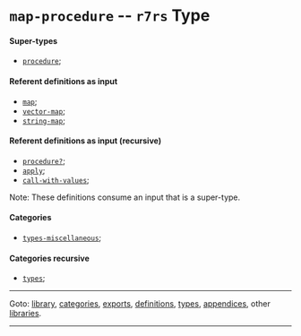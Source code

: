 

<a id='type__r7rs__map-procedure'></a>

# `map-procedure` -- `r7rs` Type


<a id='type__r7rs__map-procedure__super-types'></a>

#### Super-types

 * [`procedure`](../../r7rs/types/procedure.md#type__r7rs__procedure);


<a id='type__r7rs__map-procedure__referent-definitions-input'></a>

#### Referent definitions as input

 * [`map`](../../r7rs/definitions/map.md#definition__r7rs__map);
 * [`vector-map`](../../r7rs/definitions/vector-map.md#definition__r7rs__vector-map);
 * [`string-map`](../../r7rs/definitions/string-map.md#definition__r7rs__string-map);


<a id='type__r7rs__map-procedure__referent-definitions-input-recursive'></a>

#### Referent definitions as input (recursive)

 * [`procedure?`](../../r7rs/definitions/procedure_3f.md#definition__r7rs__procedure_3f);
 * [`apply`](../../r7rs/definitions/apply.md#definition__r7rs__apply);
 * [`call-with-values`](../../r7rs/definitions/call-with-values.md#definition__r7rs__call-with-values);

Note:  These definitions consume an input that is a super-type.


<a id='type__r7rs__map-procedure__categories'></a>

#### Categories

 * [`types-miscellaneous`](../../r7rs/categories/types-miscellaneous.md#category__r7rs__types-miscellaneous);


<a id='type__r7rs__map-procedure__categories-recursive'></a>

#### Categories recursive

 * [`types`](../../r7rs/categories/types.md#category__r7rs__types);

----

Goto: [library](../../r7rs/_index.md#library__r7rs), [categories](../../r7rs/categories/_index.md#toc__r7rs__categories), [exports](../../r7rs/exports/_index.md#toc__r7rs__exports), [definitions](../../r7rs/definitions/_index.md#toc__r7rs__definitions), [types](../../r7rs/types/_index.md#toc__r7rs__types), [appendices](../../r7rs/appendices/_index.md#toc__r7rs__appendices), other [libraries](../../_libraries.md#toc__libraries).

----

